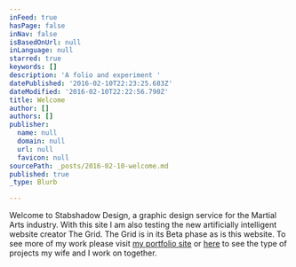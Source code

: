 ```yaml
---
inFeed: true
hasPage: false
inNav: false
isBasedOnUrl: null
inLanguage: null
starred: true
keywords: []
description: 'A folio and experiment '
datePublished: '2016-02-10T22:23:25.683Z'
dateModified: '2016-02-10T22:22:56.790Z'
title: Welcome
author: []
authors: []
publisher:
  name: null
  domain: null
  url: null
  favicon: null
sourcePath: _posts/2016-02-10-welcome.md
published: true
_type: Blurb

---
```

Welcome to Stabshadow Design, a graphic design service for the Martial Arts industry. With this site I am also testing the new artificially intelligent website creator The Grid. The Grid is in its Beta phase as is this website. To see more of my work please visit [my portfolio site][0] or [here][1] to see the type of projects my wife and I work on together.

[0]: shaneberesford.com
[1]: shineandhumm.com